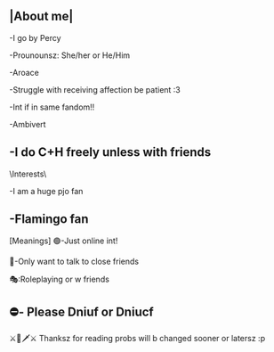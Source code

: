 |About me|
---------------
-I go by Percy

-Prounounsz: She/her or He/Him

-Aroace

-Struggle with receiving affection be patient :3 

-Int if in same fandom!!

-Ambivert

-I do C+H freely unless with friends
------------------------------
\Interests\

-I am a huge pjo fan

-Flamingo fan
------------------------------
[Meanings]
🟢-Just online int!

💬-Only want to talk to close friends

🎭:Roleplaying or w friends

⛔- Please Dniuf or Dniucf
-----------------------------------
⚔️🏹🗡⚔️
Thanksz for reading probs will b changed sooner or latersz :p
